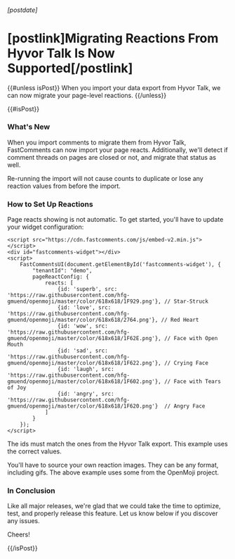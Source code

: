 ###### [postdate]
# [postlink]Migrating Reactions From Hyvor Talk Is Now Supported[/postlink]

{{#unless isPost}}
When you import your data export from Hyvor Talk, we can now migrate your page-level reactions.
{{/unless}}

{{#isPost}}

### What's New

When you import comments to migrate them from Hyvor Talk, FastComments can now import your page reacts. Additionally, we'll detect if
comment threads on pages are closed or not, and migrate that status as well.

Re-running the import will not cause counts to duplicate or lose any reaction values from before the import.

### How to Set Up Reactions

Page reacts showing is not automatic. To get started, you'll have to update your widget configuration:

```
<script src="https://cdn.fastcomments.com/js/embed-v2.min.js"></script>
<div id="fastcomments-widget"></div>
<script>
    FastCommentsUI(document.getElementById('fastcomments-widget'), {
        "tenantId": "demo",
        pageReactConfig: {
            reacts: [
                {id: 'superb', src: 'https://raw.githubusercontent.com/hfg-gmuend/openmoji/master/color/618x618/1F929.png'}, // Star-Struck
                {id: 'love', src: 'https://raw.githubusercontent.com/hfg-gmuend/openmoji/master/color/618x618/2764.png'}, // Red Heart
                {id: 'wow', src: 'https://raw.githubusercontent.com/hfg-gmuend/openmoji/master/color/618x618/1F62E.png'}, // Face with Open Mouth
                {id: 'sad', src: 'https://raw.githubusercontent.com/hfg-gmuend/openmoji/master/color/618x618/1F622.png'}, // Crying Face
                {id: 'laugh', src: 'https://raw.githubusercontent.com/hfg-gmuend/openmoji/master/color/618x618/1F602.png'}, // Face with Tears of Joy
                {id: 'angry', src: 'https://raw.githubusercontent.com/hfg-gmuend/openmoji/master/color/618x618/1F620.png'}  // Angry Face
            ]
        }
    });
</script>
```

The ids must match the ones from the Hyvor Talk export. This example uses the correct values.

You'll have to source your own reaction images. They can be any format, including gifs. The above example uses some from the OpenMoji project.

### In Conclusion

Like all major releases, we're glad that we could take the time to optimize, test, and properly release this feature. Let us know
below if you discover any issues.

Cheers!

{{/isPost}}
